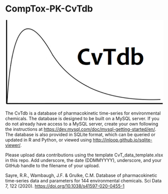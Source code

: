# CompTox-PK-CvTdb

![CvTdb logo](CvTdb_logo.png)

The CvTdb is a database of pharmacokinetic time-series for environmental chemicals. The database is designed to be built on a MySQL server. If you do not already have access to a MySQL server, create your own following the instructions at https://dev.mysql.com/doc/mysql-getting-started/en/. The database is also provided in SQLite format, which can be queried or updated in R and Python, or viewed using http://inloop.github.io/sqlite-viewer/.

Please upload data contributions using the template CvT_data_template.xlsx in this repo. Add underscore, the date (DDMMYYYY), underscore, and your GitHub handle to the filename of your upload.

Sayre, R.R., Wambaugh, J.F. & Grulke, C.M. Database of pharmacokinetic time-series data and parameters for 144 environmental chemicals. Sci Data 7, 122 (2020). https://doi.org/10.1038/s41597-020-0455-1
